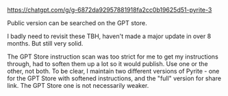 https://chatgpt.com/g/g-6872da92957881918fa2cc0b19625d51-pyrite-3

Public version can be searched on the GPT store.

I badly need to revisit these TBH, haven't made a major update in over 8 months. But still very solid. 

The GPT Store instruction scan was too strict for me to get my instructions through, had to soften them up a lot so it would publish. Use one or the other, not both. To be clear, I maintain two different versions of Pyrite - one for the GPT Store with softened instructions, and the "full" version for share link. The GPT Store one is not necessarily weaker. 
